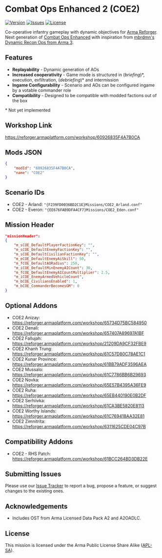 # Combat Ops Enhanced 2 (COE2)

[![Version](https://img.shields.io/github/release/Kexanone/COE2_AR.svg?label=Version&colorB=007EC6&style=flat-square)](https://github.com/Kexanone/COE2_AR/releases/latest)
[![Issues](https://img.shields.io/github/issues-raw/Kexanone/COE2_AR.svg?label=Issues&style=flat-square)](https://github.com/Kexanone/COE2_AR/issues)
[![License](https://img.shields.io/badge/License-APL--SA-orange.svg?style=flat-square)](https://github.com/Kexanone/COE2_AR/blob/main/LICENSE.md)

Co-operative infantry gameplay with dynamic objectives for [Arma Reforger](https://reforger.armaplatform.com/). Next generation of [Combat Ops Enhanced](https://github.com/Kexanone/CombatOpsEnhanced_AR) with inspiration from [mbrdmn's Dynamic Recon Ops from Arma 3](https://steamcommunity.com/workshop/filedetails/?id=722652837).

## Features
- **Replayability** - Dynamic generation of AOs
- **Increased cooperativity** - Game mode is structured in (_briefing_)\*, execution, exfiltration, (_debriefing_)\* and intermission
- **Ingame Configurability** - Scenario and AOs can be configured ingame by a votable commander role
- **Compatibility** - Designed to be compatible with modded factions out of the box

\* Not yet implemented

## Workshop Link

https://reforger.armaplatform.com/workshop/60926835F4A7B0CA

## Mods JSON

```json
{
    "modId": "60926835F4A7B0CA",
    "name": "COE2"
}
```

## Scenario IDs

- COE2 - Arland: `"{F239FD0036BD2C1E}Missions/COE2_Arland.conf"`
- COE2 - Everon: `"{EE676FAB9DFA4CF7}Missions/COE2_Eden.conf"`

## Mission Header

```json
"missionHeader":
{
    "m_sCOE_DefaultPlayerFactionKey": "",
    "m_sCOE_DefaultEnemyFactionKey": "",
    "m_sCOE_DefaultCivilianFactionKey": "",
    "m_eCOE_DefaultEnemyAiSkill": 50,
    "m_fCOE_DefaultAORadius": 250,
    "m_iCOE_DefaultMinEnemyAICount": 30,
    "m_fCOE_DefaultEnemyAICountMultiplier": 2.5,
    "m_iCOE_EnemyArmedVehicleCount",
    "m_bCOE_CiviliansEnabled": 1,
    "m_bCOE_CommanderBecomesGM": 0
}
```

## Optional Addons

- COE2 Anizay: https://reforger.armaplatform.com/workshop/65734D75BC584950
- COE2 Denali: https://reforger.armaplatform.com/workshop/657407A89697A1BF
- COE2 Fallujah: https://reforger.armaplatform.com/workshop/21209DA9CF32FBE9
- COE2 Khanh Trung: https://reforger.armaplatform.com/workshop/61C57D80C78AE1C1
- COE2 Kunar Province: https://reforger.armaplatform.com/workshop/61BB79ADF3596AEA
- COE2 Mussalo: https://reforger.armaplatform.com/workshop/61C7786BB6B29693
- COE2 Novka: https://reforger.armaplatform.com/workshop/65E57B4395A36FE9
- COE2 Ruha: https://reforger.armaplatform.com/workshop/65EB440190E0B2DF
- COE2 Serhiivka: https://reforger.armaplatform.com/workshop/61CA3BE5820E8113
- COE2 Worthy Islands: https://reforger.armaplatform.com/workshop/61C769418AA32E81
- COE2 Zimnitrita: https://reforger.armaplatform.com/workshop/6311625CDE04C97B

## Compatibility Addons

- COE2 - RHS Patch: https://reforger.armaplatform.com/workshop/61BCC264BD3DB22E

## Submitting Issues

Please use our [Issue Tracker](https://github.com/Kexanone/COE2_AR/issues/new/choose) to report a bug, propose a feature, or suggest changes to the existing ones.

## Acknowledgements
- Includes OST from Arma Licensed Data Pack A2 and A2OADLC.

## License
This mission is licensed under the Arma Public License Share Alike ([APL-SA](https://github.com/Kexanone/COE2_AR/blob/main/LICENSE.md)).
